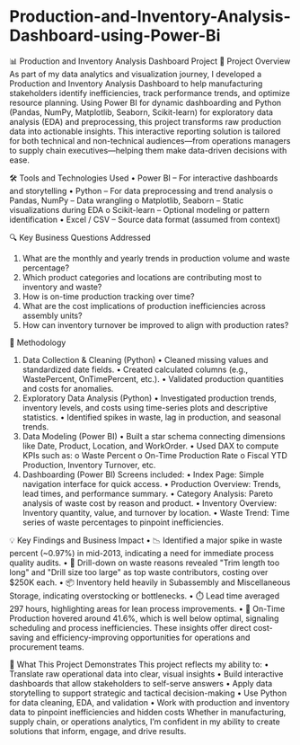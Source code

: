 # Production-and-Inventory-Analysis-Dashboard-using-Power-Bi
📊 Production and Inventory Analysis Dashboard Project
📍 Project Overview
As part of my data analytics and visualization journey, I developed a Production and Inventory Analysis Dashboard to help manufacturing stakeholders identify inefficiencies, track performance trends, and optimize resource planning. Using Power BI for dynamic dashboarding and Python (Pandas, NumPy, Matplotlib, Seaborn, Scikit-learn) for exploratory data analysis (EDA) and preprocessing, this project transforms raw production data into actionable insights.
This interactive reporting solution is tailored for both technical and non-technical audiences—from operations managers to supply chain executives—helping them make data-driven decisions with ease.

🛠️ Tools and Technologies Used
•	Power BI – For interactive dashboards and storytelling
•	Python – For data preprocessing and trend analysis
o	Pandas, NumPy – Data wrangling
o	Matplotlib, Seaborn – Static visualizations during EDA
o	Scikit-learn – Optional modeling or pattern identification
•	Excel / CSV – Source data format (assumed from context)

🔍 Key Business Questions Addressed
1.	What are the monthly and yearly trends in production volume and waste percentage?
2.	Which product categories and locations are contributing most to inventory and waste?
3.	How is on-time production tracking over time?
4.	What are the cost implications of production inefficiencies across assembly units?
5.	How can inventory turnover be improved to align with production rates?

🔄 Methodology
1. Data Collection & Cleaning (Python)
•	Cleaned missing values and standardized date fields.
•	Created calculated columns (e.g., WastePercent, OnTimePercent, etc.).
•	Validated production quantities and costs for anomalies.
2. Exploratory Data Analysis (Python)
•	Investigated production trends, inventory levels, and costs using time-series plots and descriptive statistics.
•	Identified spikes in waste, lag in production, and seasonal trends.
3. Data Modeling (Power BI)
•	Built a star schema connecting dimensions like Date, Product, Location, and WorkOrder.
•	Used DAX to compute KPIs such as:
o	Waste Percent
o	On-Time Production Rate
o	Fiscal YTD Production, Inventory Turnover, etc.
4. Dashboarding (Power BI)
Screens included:
•	Index Page: Simple navigation interface for quick access.
•	Production Overview: Trends, lead times, and performance summary.
•	Category Analysis: Pareto analysis of waste cost by reason and product.
•	Inventory Overview: Inventory quantity, value, and turnover by location.
•	Waste Trend: Time series of waste percentages to pinpoint inefficiencies.

💡 Key Findings and Business Impact
•	📉 Identified a major spike in waste percent (~0.97%) in mid-2013, indicating a need for immediate process quality audits.
•	🧾 Drill-down on waste reasons revealed "Trim length too long" and "Drill size too large" as top waste contributors, costing over $250K each.
•	📦 Inventory held heavily in Subassembly and Miscellaneous Storage, indicating overstocking or bottlenecks.
•	⏱️ Lead time averaged 297 hours, highlighting areas for lean process improvements.
•	🎯 On-Time Production hovered around 41.6%, which is well below optimal, signaling scheduling and process inefficiencies.
These insights offer direct cost-saving and efficiency-improving opportunities for operations and procurement teams.

📌 What This Project Demonstrates
This project reflects my ability to:
•	Translate raw operational data into clear, visual insights
•	Build interactive dashboards that allow stakeholders to self-serve answers
•	Apply data storytelling to support strategic and tactical decision-making
•	Use Python for data cleaning, EDA, and validation
•	Work with production and inventory data to pinpoint inefficiencies and hidden costs
Whether in manufacturing, supply chain, or operations analytics, I’m confident in my ability to create solutions that inform, engage, and drive results.

